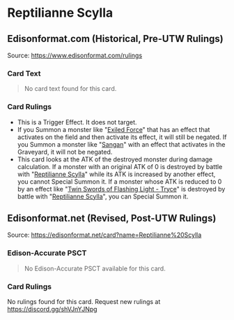 # Reptilianne Scylla

## Edisonformat.com (Historical, Pre-UTW Rulings)

Source: https://www.edisonformat.com/rulings

### Card Text

> No card text found for this card.

### Card Rulings

*   This is a Trigger Effect. It does not target.
*   If you Summon a monster like "[Exiled Force](https://yugioh.fandom.com/wiki/Exiled_Force)" that has an effect that activates on the field and then activate its effect, it will still be negated. If you Summon a monster like "[Sangan](https://yugioh.fandom.com/wiki/Sangan)" with an effect that activates in the Graveyard, it will not be negated.
*   This card looks at the ATK of the destroyed monster during damage calculation. If a monster with an original ATK of 0 is destroyed by battle with "[Reptilianne Scylla](https://yugioh.fandom.com/wiki/Reptilianne_Scylla)" while its ATK is increased by another effect, you cannot Special Summon it. If a monster whose ATK is reduced to 0 by an effect like "[Twin Swords of Flashing Light - Tryce](https://yugioh.fandom.com/wiki/Twin_Swords_of_Flashing_Light_-_Tryce)" is destroyed by battle with "[Reptilianne Scylla](https://yugioh.fandom.com/wiki/Reptilianne_Scylla)", you can Special Summon it.  
      
    

## Edisonformat.net (Revised, Post-UTW Rulings)

Source: https://edisonformat.net/card?name=Reptilianne%20Scylla

### Edison-Accurate PSCT

> No Edison-Accurate PSCT available for this card.

### Card Rulings

No rulings found for this card. Request new rulings at https://discord.gg/shVJnYJNpg
            